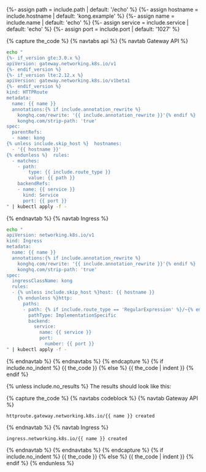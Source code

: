 {%- assign path = include.path | default: '/echo' %}
{%- assign hostname = include.hostname | default: 'kong.example' %}
{%- assign name = include.name | default: 'echo' %}
{%- assign service = include.service | default: 'echo' %}
{%- assign port = include.port | default: '1027' %}

{% capture the_code %}
{% navtabs api %}
{% navtab Gateway API %}
```bash
echo "
{%- if_version gte:3.0.x %}
apiVersion: gateway.networking.k8s.io/v1
{%- endif_version %}
{%- if_version lte:2.12.x %}
apiVersion: gateway.networking.k8s.io/v1beta1
{%- endif_version %}
kind: HTTPRoute
metadata:
  name: {{ name }}
  annotations:{% if include.annotation_rewrite %}
    konghq.com/rewrite: '{{ include.annotation_rewrite }}'{% endif %}
    konghq.com/strip-path: 'true'
spec:
  parentRefs:
  - name: kong
{% unless include.skip_host %}  hostnames:
  - '{{ hostname }}'
{% endunless %}  rules:
  - matches:
    - path:
        type: {{ include.route_type }}
        value: {{ path }}
    backendRefs:
    - name: {{ service }}
      kind: Service
      port: {{ port }}
" | kubectl apply -f -
```
{% endnavtab %}
{% navtab Ingress %}
```bash
echo "
apiVersion: networking.k8s.io/v1
kind: Ingress
metadata:
  name: {{ name }}
  annotations:{% if include.annotation_rewrite %}
    konghq.com/rewrite: '{{ include.annotation_rewrite }}'{% endif %}
    konghq.com/strip-path: 'true'
spec:
  ingressClassName: kong
  rules:
  - {% unless include.skip_host %}host: {{ hostname }}
    {% endunless %}http:
      paths:
      - path: {% if include.route_type == 'RegularExpression' %}/~{% endif %}{{ path }}
        pathType: ImplementationSpecific
        backend:
          service:
            name: {{ service }}
            port:
              number: {{ port }}
" | kubectl apply -f -
```
{% endnavtab %}
{% endnavtabs %}
{% endcapture %}
{% if include.no_indent %}
{{ the_code }}
{% else %}
{{ the_code | indent }}
{% endif %}

{% unless include.no_results %}
The results should look like this:

{% capture the_code %}
{% navtabs codeblock %}
{% navtab Gateway API %}
```text
httproute.gateway.networking.k8s.io/{{ name }} created
```
{% endnavtab %}
{% navtab Ingress %}
```text
ingress.networking.k8s.io/{{ name }} created
```
{% endnavtab %}
{% endnavtabs %}
{% endcapture %}
{% if include.no_indent %}
{{ the_code }}
{% else %}
{{ the_code | indent }}
{% endif %}
{% endunless %}